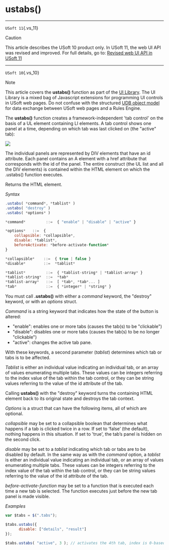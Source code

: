 # ustabs()



----

`USoft 11`{.vs_11}

> [!CAUTION]
> This article describes the USoft 10 product only.
> In USoft 11, the web UI API was revised and improved. For full details, go to:
> [Revised web UI API in USoft 11](/docs/Web%20and%20app%20UIs/UDB%20udb/Revised%20web%20UI%20API%20in%20USoft%2011.md)

----

`USoft 10`{.vs_10}

> [!NOTE]
> This article covers the **ustabs()** function as part of the [UI Library](/docs/Web%20and%20app%20UIs/UI%20Library).
> The UI Library is a mixed bag of Javascript extensions for programming UI controls in USoft web pages. Do not confuse with the structured [UDB object model](/docs/Web%20and%20app%20UIs/UDB%20udb/UDB%20udb%20object.md) for data exchange between USoft web pages and a Rules Engine.

The **ustabs()** function creates a framework-independent 'tab control' on the basis of a UL element containing LI elements. A tab control shows one panel at a time, depending on which tab was last clicked on (the "active" tab):

![](/api/Web%20and%20app%20UIs/UI%20Library/assets/76e2ee5c-d150-4dd0-aee1-b59758a2bbd2.png)

The individual panels are represented by DIV elements that have an id attribute. Each panel contains an A element with a href attribute that corresponds with the id of the panel. The entire construct (the UL list and all the DIV elements) is contained within the HTML element on which the .ustabs() function executes.

Returns the HTML element.

*Syntax*

```js
.ustabs( *command*, *tablist* )
.ustabs( "destroy" )
.ustabs( *options* )

*command*         ::=  { "enable" | "disable" | "active" }

*options*   ::=  {
    collapsible: *collapsible*,
    disable: *tablist*,
    beforeActivate: *before-activate-function*
}

*collapsible*    ::=  { true | false }
*disable*        ::=  *tablist*

*tablist*         ::=  { *tablist-string* | *tablist-array* }
*tablist-string*  ::=  *tab*
*tablist-array*   ::=  [ *tab*, *tab*... ]
*tab*             ::=  { *integer* | *string* }
```

You must call **.ustabs()** with either a *command* keyword, the "destroy" keyword, or with an *options* struct.

*Command* is a string keyword that indicates how the state of the button is altered:

- "enable": enables one or more tabs (causes the tab(s) to be "clickable")
- "disable": disables one or more tabs (causes the tab(s) to be no longer "clickable")
- "active": changes the active tab pane.

With these keywords, a second parameter (*tablist*) determines which tab or tabs is to be affected.

*Tablist* is either an individual value indicating an individual tab, or an array of values enumerating multiple tabs. These values can be integers referring to the index value of the tab within the tab control, or they can be string values referring to the value of the id attribute of the tab.

Calling **ustabs()** with the "destroy" keyword turns the containing HTML element back to its original state and destroys the tab context.

*Options* is a struct that can have the following items, all of which are optional.

*collapsible* may be set to a collapsible boolean that determines what happens if a tab is clicked twice in a row. If set to ‘false’ (the default), nothing happens in this situation. If set to 'true', the tab’s panel is hidden on the second click.

*disable* may be set to a *tablist* indicating which tab or tabs are to be disabled by default. In the same way as with the *command* option, a *tablist* is either an individual value indicating an individual tab, or an array of values enumerating multiple tabs. These values can be integers referring to the index value of the tab within the tab control, or they can be string values referring to the value of the id attribute of the tab.

*before-activate-function* may be set to a function that is executed each time a new tab is selected. The function executes just before the new tab panel is made visible.

*Examples*

```js
var $tabs = $(".tabs");

$tabs.ustabs({
      disable: ["details", "result"]
});

$tabs.ustabs( "active", 3 ); // activates the 4th tab, index is 0-based
```

 